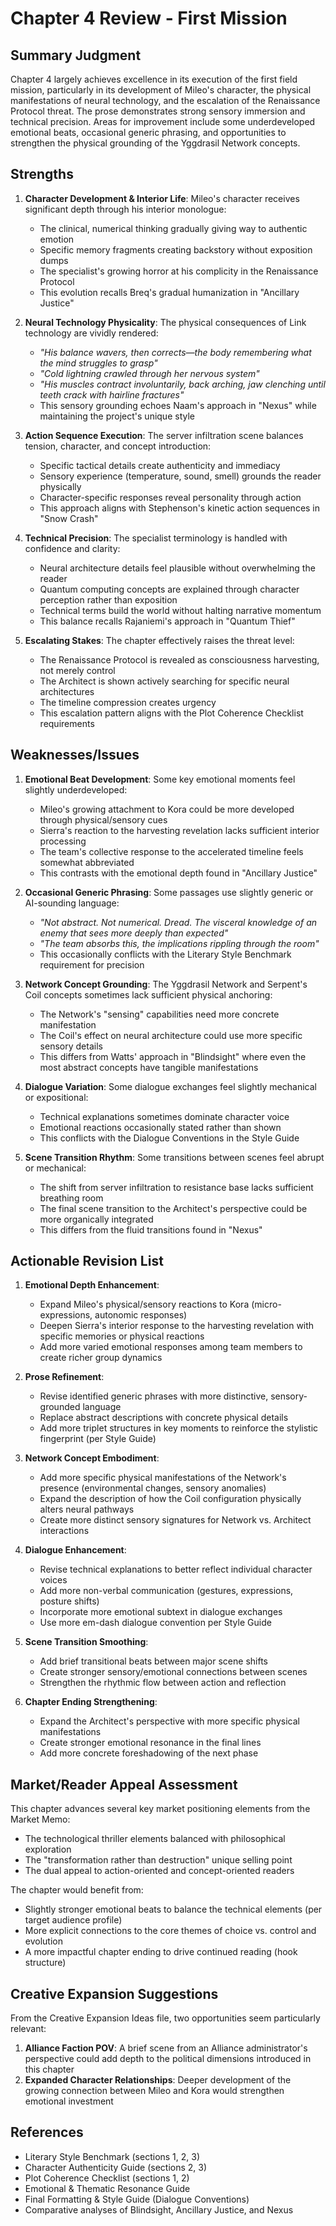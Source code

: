 # Chapter 4 Review - First Mission

## Summary Judgment

Chapter 4 largely achieves excellence in its execution of the first field mission, particularly in its development of Mileo's character, the physical manifestations of neural technology, and the escalation of the Renaissance Protocol threat. The prose demonstrates strong sensory immersion and technical precision. Areas for improvement include some underdeveloped emotional beats, occasional generic phrasing, and opportunities to strengthen the physical grounding of the Yggdrasil Network concepts.

## Strengths

1. **Character Development & Interior Life**: Mileo's character receives significant depth through his interior monologue:
   - The clinical, numerical thinking gradually giving way to authentic emotion
   - Specific memory fragments creating backstory without exposition dumps
   - The specialist's growing horror at his complicity in the Renaissance Protocol
   - This evolution recalls Breq's gradual humanization in "Ancillary Justice"

2. **Neural Technology Physicality**: The physical consequences of Link technology are vividly rendered:
   - *"His balance wavers, then corrects—the body remembering what the mind struggles to grasp"*
   - *"Cold lightning crawled through her nervous system"*
   - *"His muscles contract involuntarily, back arching, jaw clenching until teeth crack with hairline fractures"*
   - This sensory grounding echoes Naam's approach in "Nexus" while maintaining the project's unique style

3. **Action Sequence Execution**: The server infiltration scene balances tension, character, and concept introduction:
   - Specific tactical details create authenticity and immediacy
   - Sensory experience (temperature, sound, smell) grounds the reader physically
   - Character-specific responses reveal personality through action
   - This approach aligns with Stephenson's kinetic action sequences in "Snow Crash"

4. **Technical Precision**: The specialist terminology is handled with confidence and clarity:
   - Neural architecture details feel plausible without overwhelming the reader
   - Quantum computing concepts are explained through character perception rather than exposition
   - Technical terms build the world without halting narrative momentum
   - This balance recalls Rajaniemi's approach in "Quantum Thief"

5. **Escalating Stakes**: The chapter effectively raises the threat level:
   - The Renaissance Protocol is revealed as consciousness harvesting, not merely control
   - The Architect is shown actively searching for specific neural architectures
   - The timeline compression creates urgency
   - This escalation pattern aligns with the Plot Coherence Checklist requirements

## Weaknesses/Issues

1. **Emotional Beat Development**: Some key emotional moments feel slightly underdeveloped:
   - Mileo's growing attachment to Kora could be more developed through physical/sensory cues
   - Sierra's reaction to the harvesting revelation lacks sufficient interior processing
   - The team's collective response to the accelerated timeline feels somewhat abbreviated
   - This contrasts with the emotional depth found in "Ancillary Justice"

2. **Occasional Generic Phrasing**: Some passages use slightly generic or AI-sounding language:
   - *"Not abstract. Not numerical. Dread. The visceral knowledge of an enemy that sees more deeply than expected"*
   - *"The team absorbs this, the implications rippling through the room"*
   - This occasionally conflicts with the Literary Style Benchmark requirement for precision

3. **Network Concept Grounding**: The Yggdrasil Network and Serpent's Coil concepts sometimes lack sufficient physical anchoring:
   - The Network's "sensing" capabilities need more concrete manifestation
   - The Coil's effect on neural architecture could use more specific sensory details
   - This differs from Watts' approach in "Blindsight" where even the most abstract concepts have tangible manifestations

4. **Dialogue Variation**: Some dialogue exchanges feel slightly mechanical or expositional:
   - Technical explanations sometimes dominate character voice
   - Emotional reactions occasionally stated rather than shown
   - This conflicts with the Dialogue Conventions in the Style Guide

5. **Scene Transition Rhythm**: Some transitions between scenes feel abrupt or mechanical:
   - The shift from server infiltration to resistance base lacks sufficient breathing room
   - The final scene transition to the Architect's perspective could be more organically integrated
   - This differs from the fluid transitions found in "Nexus"

## Actionable Revision List

1. **Emotional Depth Enhancement**:
   - Expand Mileo's physical/sensory reactions to Kora (micro-expressions, autonomic responses)
   - Deepen Sierra's interior response to the harvesting revelation with specific memories or physical reactions
   - Add more varied emotional responses among team members to create richer group dynamics

2. **Prose Refinement**:
   - Revise identified generic phrases with more distinctive, sensory-grounded language
   - Replace abstract descriptions with concrete physical details
   - Add more triplet structures in key moments to reinforce the stylistic fingerprint (per Style Guide)

3. **Network Concept Embodiment**:
   - Add more specific physical manifestations of the Network's presence (environmental changes, sensory anomalies)
   - Expand the description of how the Coil configuration physically alters neural pathways
   - Create more distinct sensory signatures for Network vs. Architect interactions

4. **Dialogue Enhancement**:
   - Revise technical explanations to better reflect individual character voices
   - Add more non-verbal communication (gestures, expressions, posture shifts)
   - Incorporate more emotional subtext in dialogue exchanges
   - Use more em-dash dialogue convention per Style Guide

5. **Scene Transition Smoothing**:
   - Add brief transitional beats between major scene shifts
   - Create stronger sensory/emotional connections between scenes
   - Strengthen the rhythmic flow between action and reflection

6. **Chapter Ending Strengthening**:
   - Expand the Architect's perspective with more specific physical manifestations
   - Create stronger emotional resonance in the final lines
   - Add more concrete foreshadowing of the next phase

## Market/Reader Appeal Assessment

This chapter advances several key market positioning elements from the Market Memo:
- The technological thriller elements balanced with philosophical exploration
- The "transformation rather than destruction" unique selling point
- The dual appeal to action-oriented and concept-oriented readers

The chapter would benefit from:
- Slightly stronger emotional beats to balance the technical elements (per target audience profile)
- More explicit connections to the core themes of choice vs. control and evolution
- A more impactful chapter ending to drive continued reading (hook structure)

## Creative Expansion Suggestions

From the Creative Expansion Ideas file, two opportunities seem particularly relevant:
1. **Alliance Faction POV**: A brief scene from an Alliance administrator's perspective could add depth to the political dimensions introduced in this chapter
2. **Expanded Character Relationships**: Deeper development of the growing connection between Mileo and Kora would strengthen emotional investment

## References
- Literary Style Benchmark (sections 1, 2, 3)
- Character Authenticity Guide (sections 2, 3)
- Plot Coherence Checklist (sections 1, 2)
- Emotional & Thematic Resonance Guide
- Final Formatting & Style Guide (Dialogue Conventions)
- Comparative analyses of Blindsight, Ancillary Justice, and Nexus